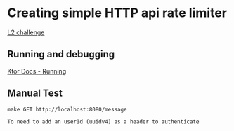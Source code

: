 # Creating simple HTTP api rate limiter

[L2 challenge](https://thorn-paperback-665.notion.site/L2-Coding-Challenge-f55f26875e1c4871b528f07e109c0e52)

## Running and debugging
[Ktor Docs - Running](https://ktor.io/docs/running.html)

## Manual Test

    make GET http://localhost:8080/message 

    To need to add an userId (uuidv4) as a header to authenticate

